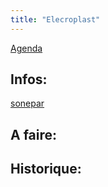 ```yaml
---
title: "Elecroplast"
---
```


[Agenda](notes/AgendaMaJournee.md) 
## Infos:
[sonepar](notes/utilisateurs/fournisseurs/sonepar.md)

## A faire: 

## Historique:
